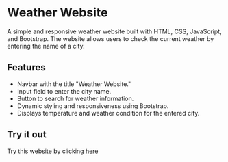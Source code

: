 # Weather Website
A simple and responsive weather website built with HTML, CSS, JavaScript, and Bootstrap. The website allows users to check the current weather by entering the name of a city.
## Features
- Navbar with the title "Weather Website."
- Input field to enter the city name.
- Button to search for weather information.
- Dynamic styling and responsiveness using Bootstrap.
- Displays temperature and weather condition for the entered city.
## Try it out
Try this website by clicking [here](www.google.com)
